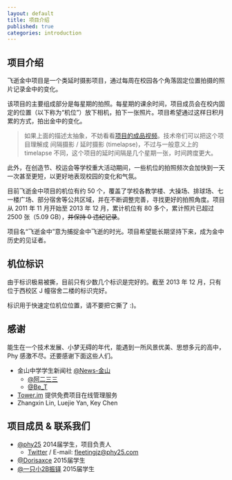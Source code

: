 ```yaml
---
layout: default
title: 项目介绍
published: true
categories: introduction
---
```


项目介绍
--------
飞逝金中项目是一个类延时摄影项目，通过每周在校园各个角落固定位置拍摄的照片记录金中的变化。

该项目的主要组成部分是每星期的拍照。每星期的课余时间，项目成员会在校内固定的位置（以下称为“机位”）放下相机，拍下一张照片。项目希望通过这样日积月累的方式，拍出金中的变化。

> 如果上面的描述太抽象，不妨看看[项目的成品视频](http://phy25.com/p/fleetingjz/works.html)。技术帝们可以把这个项目理解成 间隔摄影 / 延时摄影 (timelapse)，不过与一般意义上的 timelapse 不同，这个项目的延时间隔是几个星期一张，时间跨度更大。

此外，在创造节、校运会等学校重大活动期间，一些机位的拍照频次会加快到一天一次甚至更短，以更好地表现校园的变化和气氛。

目前飞逝金中项目的机位有约 50 个，覆盖了学校各教学楼、大操场、排球场、七一楼广场、部分宿舍等公共区域，并在不断调整完善，寻找更好的拍照角度。项目从 2011 年 11 月开始至 2013 年 12 月，累计机位有 80 多个，累计照片已超过 2500 张（5.09 GB），<del title="呵呵这个都敢说出来……做到是必须的……（数据不包括项目成员在进行其他拍摄任务时的违纪）">并保持 0 违纪记录</del>。

项目名“飞逝金中”意为捕捉金中飞逝的时光。项目希望能长期坚持下来，成为金中历史的见证者。


机位标识
--------
由于标识极易被撕，目前只有少数几个标识是完好的。截至 2013 年 12 月，只有位于西校区 J 幢宿舍二楼的标识完好。

标识用于快速定位机位位置，请不要把它撕了 :)。


感谢
----
能生在一个技术发展、小梦无碍的年代，能遇到一所风景优美、思想多元的高中，Phy 感激不尽。还要感谢下面这些人们。

* 金山中学学生新闻社 [@News-金山](http://weibo.com/jinzhongnews)
   * [@阿二三三](http://weibo.com/guohaoe)
   * [@Be_T](http://weibo.com/u/2639383380)
* [Tower.im](https://tower.im/) 提供免费项目在线管理服务
* Zhangxin Lin, Luejie Yan, Key Chen

项目成员 & 联系我们
-------------------
<a id="contact"></a>

*   [@phy25](http://weibo.com/phy25) 2014届学生，项目负责人
    * [Twitter](https://twitter.com/phy25) / E-mail: <fleetingjz@phy25.com>
*   [@Dorisaxce](http://weibo.com/anderaxce) 2015届学生
*   [@一只小2B振铎](http://weibo.com/2Bzhenduo) 2015届学生